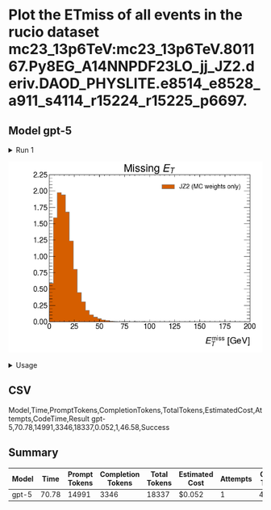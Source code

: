 # Plot the ETmiss of all events in the rucio dataset mc23_13p6TeV:mc23_13p6TeV.801167.Py8EG_A14NNPDF23LO_jj_JZ2.deriv.DAOD_PHYSLITE.e8514_e8528_a911_s4114_r15224_r15225_p6697.

## Model gpt-5

<details><summary>Run 1</summary>
<div style="margin-left: 1em;">


- Fetches ETmiss and MC event weights from the requested DAOD_PHYSLITE dataset using ServiceX (NFiles=1).
- Converts ETmiss from MeV to GeV at the ServiceX level to minimize data volume.
- Uses Awkward Array for all data manipulation and Hist to build a weighted 1D histogram (50 bins, 0–200 GeV).
- Applies only the MC event weight (per guidance for a single MC dataset).
- Plots with an ATLAS-like style and saves to etmiss.png.

```python
import awkward as ak
import numpy as np
import vector
vector.register_awkward()

from hist import Hist
import matplotlib.pyplot as plt
import mplhep as hep

from func_adl_servicex_xaodr25 import FuncADLQueryPHYSLITE
from servicex_analysis_utils import to_awk
from servicex import deliver, ServiceXSpec, Sample, dataset

# Build the ServiceX/func_adl query against PHYSLITE
base_query = FuncADLQueryPHYSLITE()

# Select per-event ETmiss (in GeV) and the MC event weight
query = (
    base_query
    .Where(lambda e: e.MissingET().Count() > 0)
    .Select(lambda e: {
        "met": e.MissingET().First().met() / 1000.0,  # MeV -> GeV
        "weight": e.EventInfo("EventInfo").mcEventWeight(0),
    })
)

# Dataset DID (Rucio)
ds_name = (
    "mc23_13p6TeV:mc23_13p6TeV.801167.Py8EG_A14NNPDF23LO_jj_JZ2.deriv.DAOD_PHYSLITE."
    "e8514_e8528_a911_s4114_r15224_r15225_p6697"
)

# Deliver the data (NFiles=1 per guidance)
all_data = to_awk(
    deliver(
        ServiceXSpec(
            Sample=[
                Sample(
                    Name="etmiss_fetch",
                    Dataset=dataset.Rucio(ds_name),
                    NFiles=1,
                    Query=query,
                )
            ]
        )
    )
)

data = all_data["etmiss_fetch"]

# Awkward arrays of ETmiss and weights
met = data.met        # ETmiss per event [GeV]
weights = data.weight # MC event weight

# Build a weighted histogram: 50 bins from 0 to 200 GeV
h = (
    Hist.new
    .Reg(50, 0.0, 200.0, name="met", label=r"$E_T^{\mathrm{miss}}$ [GeV]")
    .Weight()
)

# Fill using Awkward -> NumPy conversion (no Python lists)
h.fill(met=ak.to_numpy(met), weight=ak.to_numpy(weights))

# Plot
plt.style.use(hep.style.ATLAS)
fig, ax = plt.subplots()
h.plot(histtype="fill", linewidth=1, edgecolor="gray", label="JZ2 (MC weights only)")
ax.set_xlabel(r"$E_T^{\mathrm{miss}}$ [GeV]")
ax.set_title("Missing $E_T$")
ax.legend()

# Save plot
fig.savefig("etmiss.png")
plt.close(fig)
```
### stdout:

```text
etmiss_fetch: Transform ━━━━━━━━━━━━━━━━━━━━━━━━━━━━━━━━━━━━━━━━ 1/1 00:21
               Download ━━━━━━━━━━━━━━━━━━━━━━━━━━━━━━━━━━━━━━━━ 1/1 00:25
**Success**

```

### stderr:

```text
Unable to find image 'gordonwatts/atlasplotagent:1.0.0' locally
1.0.0: Pulling from gordonwatts/atlasplotagent
59e22667830b: Pulling fs layer
0f40319da806: Pulling fs layer
081f96d6584f: Pulling fs layer
8fdd7df8e834: Pulling fs layer
2a1478e0415a: Pulling fs layer
235451d01566: Pulling fs layer
a0831920243c: Pulling fs layer
4f4fb700ef54: Pulling fs layer
ce8f13a8c0b6: Pulling fs layer
8f2cf14ad14d: Pulling fs layer
660b8664e6e1: Pulling fs layer
eb522b4f7276: Pulling fs layer
2a1478e0415a: Waiting
235451d01566: Waiting
a0831920243c: Waiting
4f4fb700ef54: Waiting
ce8f13a8c0b6: Waiting
8f2cf14ad14d: Waiting
660b8664e6e1: Waiting
eb522b4f7276: Waiting
8fdd7df8e834: Waiting
0f40319da806: Verifying Checksum
0f40319da806: Download complete
081f96d6584f: Verifying Checksum
081f96d6584f: Download complete
8fdd7df8e834: Verifying Checksum
8fdd7df8e834: Download complete
59e22667830b: Verifying Checksum
59e22667830b: Download complete
2a1478e0415a: Verifying Checksum
2a1478e0415a: Download complete
a0831920243c: Verifying Checksum
a0831920243c: Download complete
4f4fb700ef54: Verifying Checksum
4f4fb700ef54: Download complete
ce8f13a8c0b6: Verifying Checksum
ce8f13a8c0b6: Download complete
235451d01566: Verifying Checksum
235451d01566: Download complete
660b8664e6e1: Verifying Checksum
660b8664e6e1: Download complete
eb522b4f7276: Verifying Checksum
eb522b4f7276: Download complete
59e22667830b: Pull complete
0f40319da806: Pull complete
081f96d6584f: Pull complete
8fdd7df8e834: Pull complete
2a1478e0415a: Pull complete
235451d01566: Pull complete
a0831920243c: Pull complete
4f4fb700ef54: Pull complete
ce8f13a8c0b6: Pull complete
8f2cf14ad14d: Verifying Checksum
8f2cf14ad14d: Download complete
8f2cf14ad14d: Pull complete
660b8664e6e1: Pull complete
eb522b4f7276: Pull complete
Digest: sha256:50780f1eaa7c0986e2e395adf88e50acb6e449689144926f8bd0942460f8d20a
Status: Downloaded newer image for gordonwatts/atlasplotagent:1.0.0
bash: cannot set terminal process group (-1): Inappropriate ioctl for device
bash: no job control in this shell
/work/.venv/lib/python3.13/site-packages/func_adl_servicex_xaodr25/trigger.py:127: SyntaxWarning: invalid escape sequence '\D'
  object. Close match is done as a function of $\Delta R < `dr`$.

```


</div></details>


![2fc7e91d_gpt-5_etmiss.png](img/2fc7e91d_gpt-5_etmiss.png)
<details><summary>Usage</summary>
<div style="margin-left: 1em;">


### LLM Usage
| Step | Time (sec) | Prompt Tokens | Completion Tokens | Total Tokens | Cost (USD) |
|---|---|---|---|---|---|
| Run 1 | 70.78 | 14991 | 3346 | 18337 | $0.05 |
| **Total** | 70.78 | 14991 | 3346 | 18337 | $0.052 |

### Docker Usage
| Phase | Elapsed Time (seconds) |
|-------|--------------|
| Run 1 | 46.58 |
| **Total** | **46.58** |

</div></details>


## CSV

Model,Time,PromptTokens,CompletionTokens,TotalTokens,EstimatedCost,Attempts,CodeTime,Result
gpt-5,70.78,14991,3346,18337,0.052,1,46.58,Success
## Summary
| Model | Time | Prompt Tokens | Completion Tokens | Total Tokens | Estimated Cost | Attempts | Code Time | Result |
|-----|----|-------------|-----------------|------------|--------------|--------|---------|------|
| gpt-5 | 70.78 | 14991 | 3346 | 18337 | $0.052 | 1 | 46.58 | Success |

